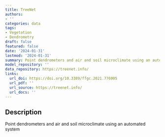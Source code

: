 ```yaml
---
title: TreeNet
authors:
- ''
categories: data
tags:
- Vegetation
- Dendrometry
draft: false
featured: false
date: '2024-01-31'
lastmod: '2024-01-31'
summary: Point dendrometers and air and soil microclimate using an automated system
model_repository: ''
data_repository: https://treenet.info/
links:
  url_doi: https://doi.org/10.3389/ffgc.2021.776905
  url_pdf: ''
  url_source: https://treenet.info/
  url_docs: ''
---
```


## Description

Point dendrometers and air and soil microclimate using an automated system

